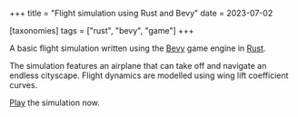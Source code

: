 +++
title = "Flight simulation using Rust and Bevy"
date = 2023-07-02

[taxonomies]
tags = ["rust", "bevy", "game"]
+++

A basic flight simulation written using the [Bevy](https://bevyengine.org/) game engine in [Rust](https://www.rust-lang.org/).

The simulation features an airplane that can take off and navigate an endless cityscape. Flight dynamics are modelled using wing lift coefficient curves.

<!-- more -->

[Play](/flight-sim-bevy-rust) the simulation now.
